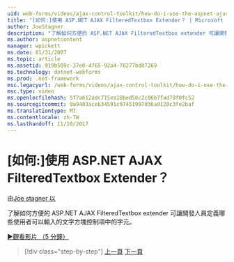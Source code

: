 ```yaml
---
uid: web-forms/videos/ajax-control-toolkit/how-do-i-use-the-aspnet-ajax-filteredtextbox-extender
title: "[如何:]使用 ASP.NET AJAX FilteredTextbox Extender？ | Microsoft Docs"
author: JoeStagner
description: "了解如何方便的 ASP.NET AJAX FilteredTextbox extender 可讓開發人員定義哪些使用者可以輸入的文字方塊控制項中的字元。"
ms.author: aspnetcontent
manager: wpickett
ms.date: 01/31/2007
ms.topic: article
ms.assetid: 919b509c-37e8-4765-92a4-70277bd87269
ms.technology: dotnet-webforms
ms.prod: .net-framework
msc.legacyurl: /web-forms/videos/ajax-control-toolkit/how-do-i-use-the-aspnet-ajax-filteredtextbox-extender
msc.type: video
ms.openlocfilehash: 5f7a612adc715ea18bed56c2c06b7fad78f0fc52
ms.sourcegitcommit: 9a9483aceb34591c97451997036a9120c3fe2baf
ms.translationtype: MT
ms.contentlocale: zh-TW
ms.lasthandoff: 11/10/2017
---
```

<a name="how-do-i-use-the-aspnet-ajax-filteredtextbox-extender"></a>[如何:]使用 ASP.NET AJAX FilteredTextbox Extender？
====================
由[Joe stagner 以](https://github.com/JoeStagner)

了解如何方便的 ASP.NET AJAX FilteredTextbox extender 可讓開發人員定義哪些使用者可以輸入的文字方塊控制項中的字元。

[&#9654;觀看影片 （5 分鐘）](https://channel9.msdn.com/Blogs/ASP-NET-Site-Videos/how-do-i-use-the-aspnet-ajax-filteredtextbox-extender)

>[!div class="step-by-step"]
[上一頁](how-do-i-use-the-aspnet-ajax-dynamicpopulate-extender.md)
[下一頁](how-do-i-use-the-aspnet-ajax-hovermenu-extender.md)
